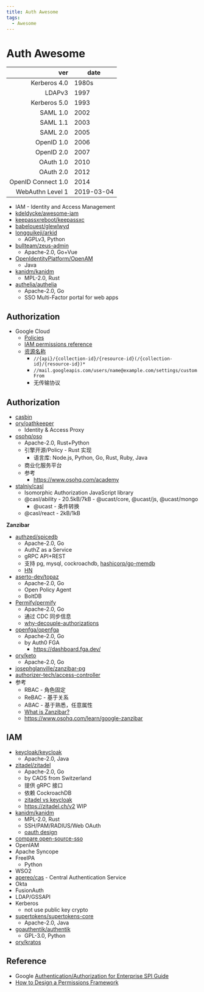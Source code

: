 ```yaml
---
title: Auth Awesome
tags:
  - Awesome
---
```


# Auth Awesome

|                ver | date       |
| -----------------: | ---------- |
|       Kerberos 4.0 | 1980s      |
|             LDAPv3 | 1997       |
|       Kerberos 5.0 | 1993       |
|           SAML 1.0 | 2002       |
|           SAML 1.1 | 2003       |
|           SAML 2.0 | 2005       |
|         OpenID 1.0 | 2006       |
|         OpenID 2.0 | 2007       |
|          OAuth 1.0 | 2010       |
|          OAuth 2.0 | 2012       |
| OpenID Connect 1.0 | 2014       |
|   WebAuthn Level 1 | 2019-03-04 |

- IAM - Identity and Access Management
- [kdeldycke/awesome-iam](https://github.com/kdeldycke/awesome-iam)
- [keepassxreboot/keepassxc](https://github.com/keepassxreboot/keepassxc)
- [babelouest/glewlwyd](https://github.com/babelouest/glewlwyd)
- [longguikeji/arkid](https://github.com/longguikeji/arkid)
  - AGPLv3, Python
- [bullteam/zeus-admin](https://github.com/bullteam/zeus-admin)
  - Apache-2.0, Go+Vue
- [OpenIdentityPlatform/OpenAM](https://github.com/OpenIdentityPlatform/OpenAM)
  - Java
- [kanidm/kanidm](https://github.com/kanidm/kanidm)
  - MPL-2.0, Rust
- [authelia/authelia](https://github.com/authelia/authelia)
  - Apache-2.0, Go
  - SSO Multi-Factor portal for web apps

## Authorization

- Google Cloud
  - [Policies](https://cloud.google.com/iam/docs/policies)
  - [IAM permissions reference](https://cloud.google.com/iam/docs/permissions-reference)
  - [资源名称](https://cloud.google.com/apis/design/resource_names)
    - `//{api}/{collection-id}/{resource-id}(/{collection-id}/{resource-id})*`
    - `//mail.googleapis.com/users/name@example.com/settings/customFrom`
    - 无传输协议

## Authorization

- [casbin](./authz/casbin.md)
- [ory/oathkeeper](https://github.com/ory/oathkeeper)
  - Identity & Access Proxy
- [osohq/oso](https://github.com/osohq/oso)
  - Apache-2.0, Rust+Python
  - 引擎开源/Policy - Rust 实现
    - 语言库: Node.js, Python, Go, Rust, Ruby, Java
  - 商业化服务平台
  - 参考
    - https://www.osohq.com/academy
- [stalniy/casl](https://github.com/stalniy/casl)
  - Isomorphic Authorization JavaScript library
  - @casl/ability - 20.5kB/7kB - @ucast/core, @ucast/js, @ucast/mongo
    - @ucast - 条件转换
  - @casl/react - 2kB/1kB

**Zanzibar**

- [authzed/spicedb](./authz/spicedb.md)
  - Apache-2.0, Go
  - AuthZ as a Service
  - gRPC API+REST
  - 支持 pg, mysql, cockroachdb, [hashicorp/go-memdb](https://github.com/hashicorp/go-memdb)
  - [HN](https://news.ycombinator.com/item?id=28709886)
- [aserto-dev/topaz](https://github.com/aserto-dev/topaz)
  - Apache-2.0, Go
  - Open Policy Agent
  - BoltDB
- [Permify/permify](https://github.com/Permify/permify)
  - Apache-2.0, Go
  - 通过 CDC 同步信息
  - [why-decouple-authorizations](https://www.permify.co/post/why-decouple-authorizations)
- [openfga/openfga](https://github.com/openfga/openfga)
  - Apache-2.0, Go
  - by Auth0 FGA
    - https://dashboard.fga.dev/
- [ory/keto](https://github.com/ory/keto)
  - Apache-2.0, Go
- [josephglanville/zanzibar-pg](https://github.com/josephglanville/zanzibar-pg)
- [authorizer-tech/access-controller](https://github.com/authorizer-tech/access-controller)
- 参考
  - RBAC - 角色固定
  - ReBAC - 基于关系
  - ABAC - 基于熟悉，任意属性
  - [What is Zanzibar?](https://authzed.com/blog/what-is-zanzibar/)
  - https://www.osohq.com/learn/google-zanzibar

## IAM

- [keycloak/keycloak](https://github.com/keycloak/keycloak)
  - Apache-2.0, Java
- [zitadel/zitadel](https://github.com/zitadel/zitadel)
  - Apache-2.0, Go
  - by CAOS from Switzerland
  - 提供 gRPC 接口
  - 依赖 CockroachDB
  - [zitadel vs keycloak](https://zitadel.ch/blog/zitadel-vs-keycloak)
  - https://zitadel.ch/v2 WIP
- [kanidm/kanidm](https://github.com/kanidm/kanidm)
  - MPL-2.0, Rust
  - SSH/PAM/RADIUS/Web OAuth
  - [oauth design](https://github.com/kanidm/kanidm/blob/master/designs/oauth.rst)
- [compare open-source-sso](https://gist.github.com/bmaupin/6878fae9abcb63ef43f8ac9b9de8fafd)
- OpenIAM
- Apache Syncope
- FreeIPA
  - Python
- WSO2
- [apereo/cas](https://github.com/apereo/cas) - Central Authentication Service
- Okta
- FusionAuth
- LDAP/GSSAPI
- Kerberos
  - not use public key crypto
- [supertokens/supertokens-core](https://github.com/supertokens/supertokens-core)
  - Apache-2.0, Java
- [goauthentik/authentik](https://github.com/goauthentik/authentik)
  - GPL-3.0, Python
- [ory/kratos](./kratos.md)

## Reference

- Google [Authentication/Authorization for Enterprise SPI Guide](https://support.google.com/gsa/answer/6329233)
- [How to Design a Permissions Framework](https://itnext.io/7c054a009c52)
